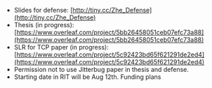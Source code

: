  - Slides for defense: [http://tiny.cc/Zhe_Defense](http://tiny.cc/Zhe_Defense)
 - Thesis (in progress): [https://www.overleaf.com/project/5bb26458051ceb07efc73a88](https://www.overleaf.com/project/5bb26458051ceb07efc73a88)
 - SLR for TCP paper (in progress): [https://www.overleaf.com/project/5c92423bd65f621291de2ed4](https://www.overleaf.com/project/5c92423bd65f621291de2ed4)
 - Permission not to use Jitterbug paper in thesis and defense.
 - Starting date in RIT will be Aug 12th. Funding plans
